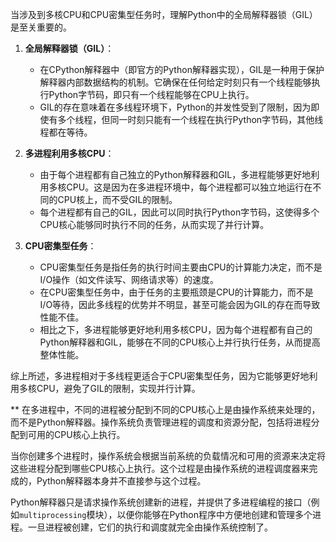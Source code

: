 当涉及到多核CPU和CPU密集型任务时，理解Python中的全局解释器锁（GIL）是至关重要的。

1. **全局解释器锁（GIL）**：
   - 在CPython解释器中（即官方的Python解释器实现），GIL是一种用于保护解释器内部数据结构的机制。它确保在任何给定时刻只有一个线程能够执行Python字节码，即只有一个线程能够在CPU上执行。
   - GIL的存在意味着在多线程环境下，Python的并发性受到了限制，因为即使有多个线程，但同一时刻只能有一个线程在执行Python字节码，其他线程都在等待。

2. **多进程利用多核CPU**：
   - 由于每个进程都有自己独立的Python解释器和GIL，多进程能够更好地利用多核CPU。这是因为在多进程环境中，每个进程都可以独立地运行在不同的CPU核上，而不受GIL的限制。
   - 每个进程都有自己的GIL，因此可以同时执行Python字节码，这使得多个CPU核心能够同时执行不同的任务，从而实现了并行计算。

3. **CPU密集型任务**：
   - CPU密集型任务是指任务的执行时间主要由CPU的计算能力决定，而不是I/O操作（如文件读写、网络请求等）的速度。
   - 在CPU密集型任务中，由于任务的主要瓶颈是CPU的计算能力，而不是I/O等待，因此多线程的优势并不明显，甚至可能会因为GIL的存在而导致性能不佳。
   - 相比之下，多进程能够更好地利用多核CPU，因为每个进程都有自己的Python解释器和GIL，能够在不同的CPU核心上并行执行任务，从而提高整体性能。

综上所述，多进程相对于多线程更适合于CPU密集型任务，因为它能够更好地利用多核CPU，避免了GIL的限制，实现并行计算。


**  在多进程中，不同的进程被分配到不同的CPU核心上是由操作系统来处理的，而不是Python解释器。操作系统负责管理进程的调度和资源分配，包括将进程分配到可用的CPU核心上执行。

当你创建多个进程时，操作系统会根据当前系统的负载情况和可用的资源来决定将这些进程分配到哪些CPU核心上执行。这个过程是由操作系统的进程调度器来完成的，Python解释器本身并不直接参与这个过程。

Python解释器只是请求操作系统创建新的进程，并提供了多进程编程的接口（例如`multiprocessing`模块），以便你能够在Python程序中方便地创建和管理多个进程。一旦进程被创建，它们的执行和调度就完全由操作系统控制了。